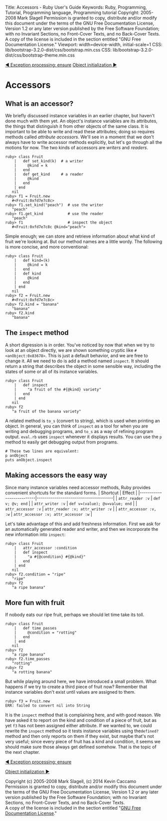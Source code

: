 Title: Accessors - Ruby User's Guide
Keywords: Ruby, Programming, Tutorial, Programming language, Programming tutorial
Copyright: 2005-2008 Mark Slagell
           Permission is granted to copy, distribute and/or modify this document under the terms of the GNU Free Documentation License, Version 1.2 or any later version published by the Free Software Foundation; with no Invariant Sections, no Front-Cover Texts, and no Back-Cover Texts.
           A copy of the license is included in the section entitled "GNU Free Documentation License."
Viewport: width=device-width, initial-scale=1
CSS: lib/bootstrap-3.2.0-dist/css/bootstrap.min.css
CSS: lib/bootstrap-3.2.0-dist/css/bootstrap-theme.min.css

<div class="container">
<!-- Previous page -->
<a href="ensure.html" class="btn btn-default">&#9668; Exception processing: ensure</a>
<!-- Next page -->
<a href="objinitialization.html" class="btn btn-default">Object initialization &#9658;</a>

Accessors
=========

What is an accessor?
--------------------

We briefly discussed instance variables in an earlier chapter, but
haven't done much with them yet.  An object's instance variables are
its attributes, the things that distinguish it from other objects of
the same class.  It is important to be able to write and read these
attributes; doing so requires methods called *attribute
accessors*.  We'll see in a moment that we don't always have to
write accessor methods explicitly, but let's go through all the
motions for now.  The two kinds of accessors are *writers* and
*readers*.

    ruby> class Fruit
        |   def set_kind(k)  # a writer
        |     @kind = k
        |   end
        |   def get_kind     # a reader
        |     @kind
        |   end
        | end
       nil
    ruby> f1 = Fruit.new
       #<Fruit:0xfd7e7c8c>
    ruby> f1.set_kind("peach")  # use the writer
       "peach"
    ruby> f1.get_kind           # use the reader
       "peach"
    ruby> f1                    # inspect the object
       #<Fruit:0xfd7e7c8c @kind="peach">

Simple enough; we can store and retrieve information about
what kind of fruit we're looking at.  But our method names are a
little wordy.  The following is more concise, and more
conventional:

    ruby> class Fruit
        |   def kind=(k)
        |     @kind = k
        |   end
        |   def kind
        |     @kind
        |   end
        | end
       nil
    ruby> f2 = Fruit.new
       #<Fruit:0xfd7e7c8c>
    ruby> f2.kind = "banana"
       "banana"
    ruby> f2.kind
       "banana"

The `inspect` method
--------------------

A short digression is in order.  You've noticed by now that when we
try to look at an object directly, we are shown something cryptic like
`#<anObject:0x83678>`.  This is just a default
behavior, and we are free to change it.  All we need to do is add
a method named `inspect`.  It should return a string
that describes the object in some sensible way, including the
states of some or all of its instance variables.

    ruby> class Fruit
        |   def inspect
        |     "a fruit of the #{@kind} variety"
        |   end
        | end
       nil
    ruby> f2
       "a fruit of the banana variety"

A related method is `to_s` (convert to string), which is
used when printing an object.  In general, you can think of
`inspect` as a tool for when you are writing and debugging
programs, and `to_s` as a way of refining program output.
`eval.rb` uses `inspect` whenever it displays
results.  You can use the `p` method to easily get
debugging output from programs.

    # These two lines are equivalent:
    p anObject
    puts anObject.inspect

Making accessors the easy way
-----------------------------

Since many instance variables need accessor methods, Ruby provides
convenient shortcuts for the standard forms.
| Shortcut | Effect |
|--------------------------|--------------------------------------|
| `attr_reader :v`         | `def v; @v; end`                     |
| `attr_writer :v`         | `def v=(value); @v=value; end`       |
| `attr_accessor :v`       | `attr_reader :v; attr_writer :v`     |
| `attr_accessor :v, :w`   | `attr_accessor :v; attr_accessor :w` |

Let's take advantage of this and add freshness information.  First
we ask for an automatically generated reader and writer, and then we
incorporate the new information into `inspect`:

    ruby> class Fruit
        |   attr_accessor :condition
        |   def inspect
        |     "a #{@condition} #{@kind}"
        |   end
        | end
       nil
    ruby> f2.condition = "ripe"
       "ripe"
    ruby> f2
       "a ripe banana"

More fun with fruit
-------------------

If nobody eats our ripe fruit, perhaps we should let time take its
toll.

    ruby> class Fruit
        |   def time_passes
        |     @condition = "rotting"
        |   end
        | end
       nil
    ruby> f2
       "a ripe banana"
    ruby> f2.time_passes
       "rotting"
    ruby> f2
       "a rotting banana"

But while playing around here, we have introduced a small problem.
What happens if we try to create a third piece of fruit now?  Remember
that instance variables don't exist until values are assigned to
them.

    ruby> f3 = Fruit.new
    ERR: failed to convert nil into String

It is the `inspect` method that is complaining here, and
with good reason.  We have asked it to report on the kind and
condition of a piece of fruit, but as yet `f3` has not been
assigned either attribute.  If we wanted to, we could rewrite the
`inspect` method so it tests instance variables using
the` defined? `method and then only reports on them if they
exist, but maybe that's not very useful; since every piece of fruit
has a kind and condition, it seems we should make sure those always
get defined somehow.  That is the topic of the next chapter.

<!-- Previous page -->
<a href="ensure.html" class="btn btn-default">&#9668; Exception processing: ensure</a>
<!-- Next page -->
<a href="objinitialization.html" class="btn btn-default">Object initialization &#9658;</a>

Copyright (c) 2005-2008 Mark Slagell, (c) 2014 Kevin Caccamo  
Permission is granted to copy, distribute and/or modify this document under the terms of the GNU Free Documentation License, Version 1.2 or any later version published by the Free Software Foundation; with no Invariant Sections, no Front-Cover Texts, and no Back-Cover Texts.  
A copy of the license is included in the section entitled "[GNU Free Documentation License](license.html)."

</div>
<script src="lib/jquery-1.11.1.min.js"></script>
<script src="lib/bootstrap-3.2.0-dist/js/bootstrap.min.js"></script>
<script src="kbdnav.js"></script>
